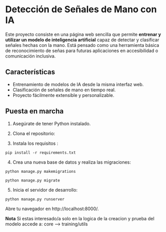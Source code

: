 # Detección de Señales de Mano con IA

Este proyecto consiste en una página web sencilla que permite **entrenar y utilizar un modelo de inteligencia artificial** capaz de detectar y clasificar señales hechas con la mano. Está pensado como una herramienta básica de reconocimiento de señas para futuras aplicaciones en accesibilidad o comunicación inclusiva.

## Características

- Entrenamiento de modelos de IA desde la misma interfaz web.
- Clasificación de señales de mano en tiempo real.
- Proyecto fácilmente extensible y personalizable.

## Puesta en marcha

1. Asegúrate de tener Python instalado.
2. Clona el repositorio:

3. Instala los requisitos :

```
pip install -r requirements.txt
```

4. Crea una nueva base de datos y realiza las migraciones:

```
python manage.py makemigrations
```
```
python manage.py migrate
```
5. Inicia el servidor de desarrollo:
```
python manage.py runserver
```
Abre tu navegador en http://localhost:8000/.

**Nota**
Si estas interesado/a solo en la logica de la creacion y prueba del modelo accede a:
core --> training/utils

